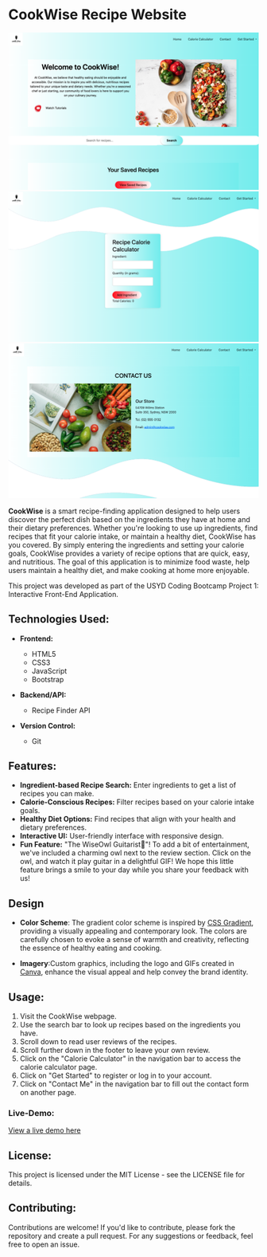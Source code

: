 # **CookWise Recipe Website**

![CookWise Screenshot](./assets/screenshot/shot0.png)
![CookWise Screenshot](./assets/screenshot/shot1.png)
![CookWise Screenshot](./assets/screenshot/shot3.png)

**CookWise** is a smart recipe-finding application designed to help users discover the perfect dish based on the ingredients they have at home and their dietary preferences. Whether you're looking to use up ingredients, find recipes that fit your calorie intake, or maintain a healthy diet, CookWise has you covered. By simply entering the ingredients and setting your calorie goals, CookWise provides a variety of recipe options that are quick, easy, and nutritious. The goal of this application is to minimize food waste, help users maintain a healthy diet, and make cooking at home more enjoyable.

This project was developed as part of the USYD Coding Bootcamp Project 1: Interactive Front-End Application.

## **Technologies Used:**

- **Frontend:**
  - HTML5
  - CSS3
  - JavaScript
  - Bootstrap

- **Backend/API:**
  - Recipe Finder API
    
- **Version Control:**
  - Git
    
## **Features:**

- **Ingredient-based Recipe Search:** Enter ingredients to get a list of recipes you can make.
- **Calorie-Conscious Recipes:** Filter recipes based on your calorie intake goals.
- **Healthy Diet Options:** Find recipes that align with your health and dietary preferences.
- **Interactive UI:** User-friendly interface with responsive design.
- **Fun Feature:** "The WiseOwl Guitarist🎸"! To add a bit of entertainment, we've included a charming owl next to the review section. Click on the owl, and watch it play guitar in a delightful GIF! We hope this little feature brings a smile to your day while you share your feedback with us!

 ## Design

- **Color Scheme**: The gradient color scheme is inspired by [CSS Gradient](https://cssgradient.io), providing a visually appealing and contemporary look. The colors are carefully chosen to evoke a sense of warmth and creativity, reflecting the essence of healthy eating and cooking.

- **Imagery**:Custom graphics, including the logo and GIFs created in [Canva](https://www.canva.com), enhance the visual appeal and help convey the brand identity.

## **Usage:**

1. Visit the CookWise webpage.
2. Use the search bar to look up recipes based on the ingredients you have.
3. Scroll down to read user reviews of the recipes.
4. Scroll further down in the footer to leave your own review.
5. Click on the "Calorie Calculator" in the navigation bar to access the calorie calculator page.
6. Click on "Get Started" to register or log in to your account.
7. Click on "Contact Me" in the navigation bar to fill out the contact form on another page.

### Live-Demo:

[View a live demo here](https://algomystique.github.io/CookWiseGroupProject_1)
## **License:**
This project is licensed under the MIT License - see the LICENSE file for details.

## Contributing:

Contributions are welcome! If you'd like to contribute, please fork the repository and create a pull request. 
For any suggestions or feedback, feel free to open an issue.
